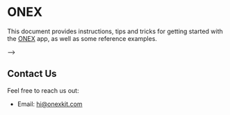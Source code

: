 # ONEX

This document provides instructions, tips and tricks for getting started with the [ONEX](https://onexkit.com) app, as well as some reference examples.

-->
## Contact Us

Feel free to reach us out:

- Email: [hi@onexkit.com](mailto:hi@onexkit.com)